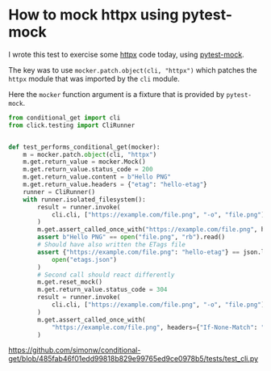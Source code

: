 # How to mock httpx using pytest-mock

I wrote this test to exercise some [httpx](https://pypi.org/project/httpx/) code today, using [pytest-mock]().

The key was to use `mocker.patch.object(cli, "httpx")` which patches the `httpx` module that was imported by the `cli` module.

Here the `mocker` function argument is a fixture that is provided by `pytest-mock`.

```python
from conditional_get import cli
from click.testing import CliRunner


def test_performs_conditional_get(mocker):
    m = mocker.patch.object(cli, "httpx")
    m.get.return_value = mocker.Mock()
    m.get.return_value.status_code = 200
    m.get.return_value.content = b"Hello PNG"
    m.get.return_value.headers = {"etag": "hello-etag"}
    runner = CliRunner()
    with runner.isolated_filesystem():
        result = runner.invoke(
            cli.cli, ["https://example.com/file.png", "-o", "file.png"]
        )
        m.get.assert_called_once_with("https://example.com/file.png", headers={})
        assert b"Hello PNG" == open("file.png", "rb").read()
        # Should have also written the ETags file
        assert {"https://example.com/file.png": "hello-etag"} == json.load(
            open("etags.json")
        )
        # Second call should react differently
        m.get.reset_mock()
        m.get.return_value.status_code = 304
        result = runner.invoke(
            cli.cli, ["https://example.com/file.png", "-o", "file.png"]
        )
        m.get.assert_called_once_with(
            "https://example.com/file.png", headers={"If-None-Match": "hello-etag"}
        )
```
https://github.com/simonw/conditional-get/blob/485fab46f01edd99818b829e99765ed9ce0978b5/tests/test_cli.py
